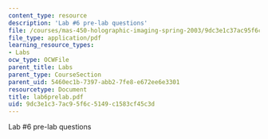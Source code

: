 ```yaml
---
content_type: resource
description: 'Lab #6 pre-lab questions'
file: /courses/mas-450-holographic-imaging-spring-2003/9dc3e1c37ac95f6c5149c1583cf45c3d_lab6prelab.pdf
file_type: application/pdf
learning_resource_types:
- Labs
ocw_type: OCWFile
parent_title: Labs
parent_type: CourseSection
parent_uid: 5460ec1b-7397-abb2-7fe8-e672ee6e3301
resourcetype: Document
title: lab6prelab.pdf
uid: 9dc3e1c3-7ac9-5f6c-5149-c1583cf45c3d
---
```

Lab #6 pre-lab questions

